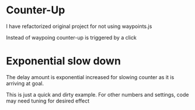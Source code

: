 Counter-Up
==========

I have refactorized original project for not using waypoints.js

Instead of waypoing counter-up is triggered by a click

Exponential slow down
==========

The delay amount is exponential increased for slowing counter as it is arriving at goal.

This is just a quick and dirty example. For other numbers and settings, code may need tuning for desired effect
